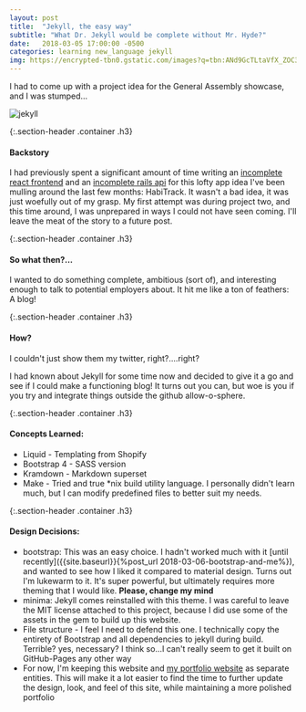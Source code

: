```yaml
---
layout: post
title:  "Jekyll, the easy way"
subtitle: "What Dr. Jekyll would be complete without Mr. Hyde?"
date:   2018-03-05 17:00:00 -0500
categories: learning new_language jekyll
img: https://encrypted-tbn0.gstatic.com/images?q=tbn:ANd9GcTLtaVfX_ZOC3go_Iu9ByQKFFd6hPjNWZzns8drogrhmAVbEdlC
---
```


I had to come up with a project idea for the General Assembly showcase, and I was stumped...

![jekyll]({{page.img}})


{:.section-header .container .h3}
#### Backstory

I had previously spent a significant amount of time writing an [incomplete react frontend](https://github.com/zbauer91/habitrack-react) and an [incomplete rails api](https://github.com/zbauer91/habitrack) for this lofty app idea I've been mulling around the last few months: HabiTrack. It wasn't a bad idea, it was just woefully out of my grasp. My first attempt was during project two, and this time around, I was unprepared in ways I could not have seen coming. I'll leave the meat of the story to a future post.

{:.section-header .container .h3}
#### So what then?...
I wanted to do something complete, ambitious (sort of), and interesting enough to talk to potential employers about. It hit me like a ton of feathers: A blog!

{:.section-header .container .h3}
#### How?

I couldn't just show them my twitter, right?....right?

I had known about Jekyll for some time now and decided to give it a go and see if I could make a functioning blog! It turns out you can, but woe is you if you try and integrate things outside the github allow-o-sphere.

{:.section-header .container .h3}
#### Concepts Learned:
* Liquid - Templating from Shopify
* Bootstrap 4 - SASS version
* Kramdown - Markdown superset
* Make - Tried and true *nix build utility language. I personally didn't learn much, but I can modify predefined files to better suit my needs.

{:.section-header .container .h3}
#### Design Decisions:
* bootstrap: This was an easy choice. I hadn't worked much with it [until recently]({{site.baseurl}}{%post_url 2018-03-06-bootstrap-and-me%}), and wanted to see how I liked it compared to material design. Turns out I'm lukewarm to it. It's super powerful, but ultimately requires more theming that I would like. <strong>Please, change my mind</strong>
* minima: Jekyll comes reinstalled with this theme. I was careful to leave the MIT license attached to this project, because I did use some of the assets in the gem to build up this website. 
* File structure - I feel I need to defend this one. I technically copy the entirety of Bootstrap and all dependencies to jekyll during build. Terrible? yes, necessary? I think so...I can't really seem to get it built on GitHub-Pages any other way
* For now, I'm keeping this website and [my portfolio website]() as separate entities. This will make it a lot easier to find the time to further update the design, look, and feel of this site, while maintaining a more polished portfolio




